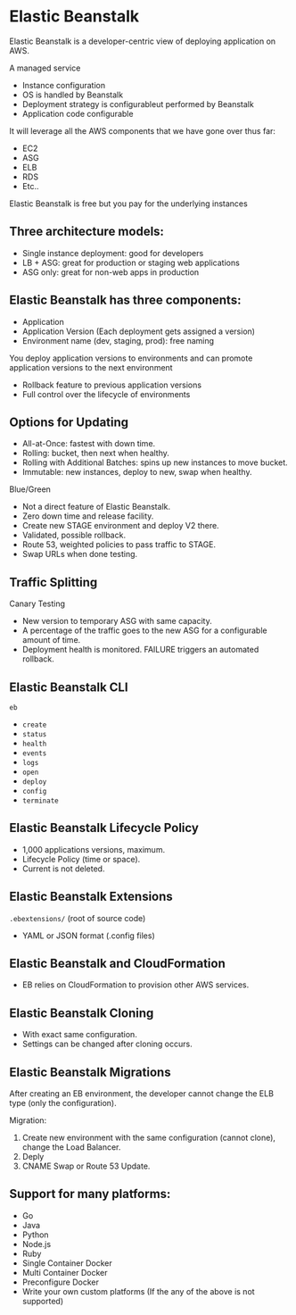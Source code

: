 # Elastic Beanstalk

Elastic Beanstalk is a developer-centric view of deploying application on AWS.

A managed service

* Instance configuration
* OS is handled by Beanstalk
* Deployment strategy is configurableut performed by Beanstalk
* Application code configurable

It will leverage all the AWS components that we have gone over thus far:

* EC2
* ASG
* ELB
* RDS
* Etc..

Elastic Beanstalk is free but you pay for the underlying instances

## Three architecture models:

* Single instance deployment: good for developers
* LB + ASG: great for production or staging web applications
* ASG only: great for non-web apps in production

## Elastic Beanstalk has three components:

* Application
* Application Version (Each deployment gets assigned a version)
* Environment name (dev, staging, prod): free naming

You deploy application versions to environments and can promote application versions to the next environment

* Rollback feature to previous application versions
* Full control over the lifecycle of environments

## Options for Updating

* All-at-Once: fastest with down time.
* Rolling: bucket, then next when healthy.
* Rolling with Additional Batches: spins up new instances to move bucket.
* Immutable: new instances, deploy to new, swap when healthy.

Blue/Green

* Not a direct feature of Elastic Beanstalk.
* Zero down time and release facility.
* Create new STAGE environment and deploy V2 there.
* Validated, possible rollback.
* Route 53, weighted policies to pass traffic to STAGE.
* Swap URLs when done testing.

## Traffic Splitting

Canary Testing

* New version to temporary ASG with same capacity.
* A percentage of the traffic goes to the new ASG for a configurable amount of time.
* Deployment health is monitored. FAILURE triggers an automated rollback.

## Elastic Beanstalk CLI

`eb`

* `create`
* `status`
* `health`
* `events`
* `logs`
* `open`
* `deploy`
* `config`
* `terminate`

## Elastic Beanstalk Lifecycle Policy

* 1,000 applications versions, maximum.
* Lifecycle Policy (time or space).
* Current is not deleted.

## Elastic Beanstalk Extensions

`.ebextensions/` (root of source code)

* YAML or JSON format (.config files)

## Elastic Beanstalk and CloudFormation

* EB relies on CloudFormation to provision other AWS services.

## Elastic Beanstalk Cloning

* With exact same configuration.
* Settings can be changed after cloning occurs.

## Elastic Beanstalk Migrations

After creating an EB environment, the developer cannot change the ELB type (only the configuration).

Migration:

1. Create new environment with the same configuration (cannot clone), change the Load Balancer.
2. Deply
3. CNAME Swap or Route 53 Update.

## Support for many platforms:

* Go
* Java
* Python
* Node.js
* Ruby
* Single Container Docker
* Multi Container Docker
* Preconfigure Docker
* Write your own custom platforms (If the any of the above is not supported)

